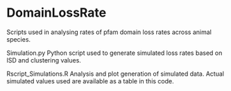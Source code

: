 # DomainLossRate
Scripts used in analysing rates of pfam domain loss rates across animal species.


Simulation.py
Python script used to generate simulated loss rates based on ISD and clustering values.

Rscript_Simulations.R
Analysis and plot generation of simulated data. Actual simulated values used are available as a table in this code.

